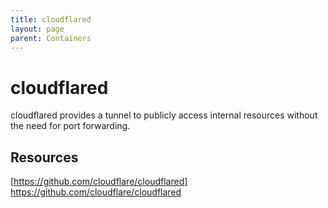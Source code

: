 ```yaml
---
title: cloudflared
layout: page
parent: Containers
---
```


# cloudflared

cloudflared provides a tunnel to publicly access internal resources without the need for port forwarding.

## Resources

[https://github.com/cloudflare/cloudflared] https://github.com/cloudflare/cloudflared
